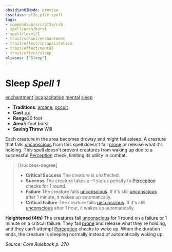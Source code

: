 ```yaml
---
obsidianUIMode: preview
cssclass: pf2e,pf2e-spell
tags:
- compendium/src/pf2e/crb
- spell/area/burst
- spell/level/1
- trait/school/enchantment
- trait/effect/incapacitation
- trait/effect/mental
- trait/effect/sleep
aliases: ["Sleep"]
---
```

# Sleep *Spell 1*   
[enchantment](enchantment.md)  [incapacitation](incapacitation.md)  [mental](mental.md)  [sleep](rules/traits/sleep.md)  

- **Traditions**: [arcane](arcane.md), [occult](occult.md)
- **Cast** [>>](chapter-9-playing-the-game.md#Actions "Two-Action") 
- **Range**30 foot
- **Area**5-foot burst
- **Saving Throw** Will

Each creature in the area becomes drowsy and might fall asleep. A creature that falls [unconscious](conditions.md#Unconscious) from this spell doesn't fall [prone](conditions.md#Prone) or release what it's holding. This spell doesn't prevent creatures from waking up due to a successful [Perception](../skills.md#Perception) check, limiting its utility in combat.

> [!success-degree] 
> - **Critical Success** The creature is unaffected.
> - **Success** The creature takes a –1 status penalty to [Perception](../skills.md#Perception) checks for 1 round.
> - **Failure** The creature falls [unconscious](conditions.md#Unconscious). If it's still [unconscious](conditions.md#Unconscious) after 1 minute, it wakes up automatically.
> - **Critical Failure** The creature falls [unconscious](conditions.md#Unconscious). If it's still [unconscious](conditions.md#Unconscious) after 1 hour, it wakes up automatically.

**Heightened (4th)** The creatures fall [unconscious](conditions.md#Unconscious) for 1 round on a failure or 1 minute on a critical failure. They fall [prone](conditions.md#Prone) and release what they're holding, and they can't attempt [Perception](../skills.md#Perception) checks to wake up. When the duration ends, the creature is sleeping normally instead of automatically waking up.

*Source: Core Rulebook p. 370*